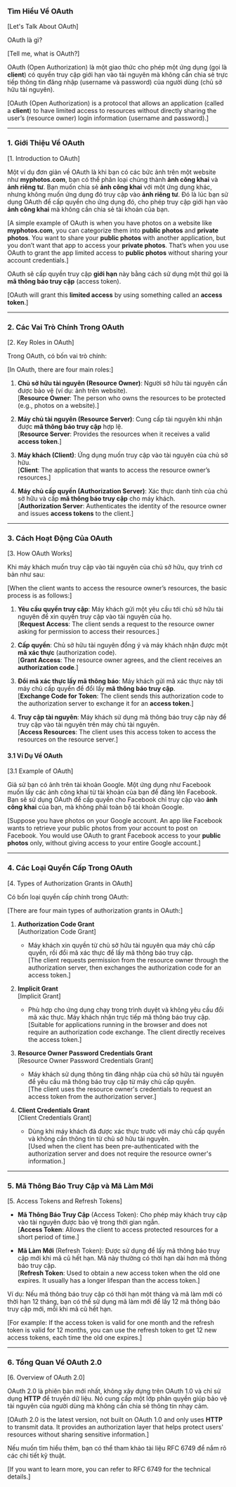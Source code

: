 ### Tìm Hiểu Về OAuth  
[Let's Talk About OAuth]

OAuth là gì?

[Tell me, what is OAuth?]

OAuth (Open Authorization) là một giao thức cho phép một ứng dụng (gọi là **client**) có quyền truy cập giới hạn vào tài nguyên mà không cần chia sẻ trực tiếp thông tin đăng nhập (username và password) của người dùng (chủ sở hữu tài nguyên). 

[OAuth (Open Authorization) is a protocol that allows an application (called a **client**) to have limited access to resources without directly sharing the user’s (resource owner) login information (username and password).]

---

### 1. Giới Thiệu Về OAuth  
[1. Introduction to OAuth]

Một ví dụ đơn giản về OAuth là khi bạn có các bức ảnh trên một website như **myphotos.com**, bạn có thể phân loại chúng thành **ảnh công khai** và **ảnh riêng tư**. Bạn muốn chia sẻ **ảnh công khai** với một ứng dụng khác, nhưng không muốn ứng dụng đó truy cập vào **ảnh riêng tư**. Đó là lúc bạn sử dụng OAuth để cấp quyền cho ứng dụng đó, cho phép truy cập giới hạn vào **ảnh công khai** mà không cần chia sẻ tài khoản của bạn.

[A simple example of OAuth is when you have photos on a website like **myphotos.com**, you can categorize them into **public photos** and **private photos**. You want to share your **public photos** with another application, but you don’t want that app to access your **private photos**. That’s when you use OAuth to grant the app limited access to **public photos** without sharing your account credentials.]

OAuth sẽ cấp quyền truy cập **giới hạn** này bằng cách sử dụng một thứ gọi là **mã thông báo truy cập** (access token).

[OAuth will grant this **limited access** by using something called an **access token**.]

---

### 2. Các Vai Trò Chính Trong OAuth  
[2. Key Roles in OAuth]

Trong OAuth, có bốn vai trò chính:

[In OAuth, there are four main roles:]

1. **Chủ sở hữu tài nguyên (Resource Owner)**: Người sở hữu tài nguyên cần được bảo vệ (ví dụ: ảnh trên website).  
   [**Resource Owner**: The person who owns the resources to be protected (e.g., photos on a website).]  
   
2. **Máy chủ tài nguyên (Resource Server)**: Cung cấp tài nguyên khi nhận được **mã thông báo truy cập** hợp lệ.  
   [**Resource Server**: Provides the resources when it receives a valid **access token**.]  
   
3. **Máy khách (Client)**: Ứng dụng muốn truy cập vào tài nguyên của chủ sở hữu.  
   [**Client**: The application that wants to access the resource owner’s resources.]  
   
4. **Máy chủ cấp quyền (Authorization Server)**: Xác thực danh tính của chủ sở hữu và cấp **mã thông báo truy cập** cho máy khách.  
   [**Authorization Server**: Authenticates the identity of the resource owner and issues **access tokens** to the client.]

---

### 3. Cách Hoạt Động Của OAuth  
[3. How OAuth Works]

Khi máy khách muốn truy cập vào tài nguyên của chủ sở hữu, quy trình cơ bản như sau:

[When the client wants to access the resource owner’s resources, the basic process is as follows:]

1. **Yêu cầu quyền truy cập**: Máy khách gửi một yêu cầu tới chủ sở hữu tài nguyên để xin quyền truy cập vào tài nguyên của họ.  
   [**Request Access**: The client sends a request to the resource owner asking for permission to access their resources.]  
   
2. **Cấp quyền**: Chủ sở hữu tài nguyên đồng ý và máy khách nhận được một **mã xác thực** (authorization code).  
   [**Grant Access**: The resource owner agrees, and the client receives an **authorization code**.]  
   
3. **Đổi mã xác thực lấy mã thông báo**: Máy khách gửi mã xác thực này tới máy chủ cấp quyền để đổi lấy **mã thông báo truy cập**.  
   [**Exchange Code for Token**: The client sends this authorization code to the authorization server to exchange it for an **access token**.]  
   
4. **Truy cập tài nguyên**: Máy khách sử dụng mã thông báo truy cập này để truy cập vào tài nguyên trên máy chủ tài nguyên.  
   [**Access Resources**: The client uses this access token to access the resources on the resource server.]

#### 3.1 Ví Dụ Về OAuth  
[3.1 Example of OAuth]

Giả sử bạn có ảnh trên tài khoản Google. Một ứng dụng như Facebook muốn lấy các ảnh công khai từ tài khoản của bạn để đăng lên Facebook. Bạn sẽ sử dụng OAuth để cấp quyền cho Facebook chỉ truy cập vào **ảnh công khai** của bạn, mà không phải toàn bộ tài khoản Google.

[Suppose you have photos on your Google account. An app like Facebook wants to retrieve your public photos from your account to post on Facebook. You would use OAuth to grant Facebook access to your **public photos** only, without giving access to your entire Google account.]

---

### 4. Các Loại Quyền Cấp Trong OAuth  
[4. Types of Authorization Grants in OAuth]

Có bốn loại quyền cấp chính trong OAuth:

[There are four main types of authorization grants in OAuth:]

1. **Authorization Code Grant**  
   [Authorization Code Grant]  
   - Máy khách xin quyền từ chủ sở hữu tài nguyên qua máy chủ cấp quyền, rồi đổi mã xác thực để lấy mã thông báo truy cập.  
   [The client requests permission from the resource owner through the authorization server, then exchanges the authorization code for an access token.]

2. **Implicit Grant**  
   [Implicit Grant]  
   - Phù hợp cho ứng dụng chạy trong trình duyệt và không yêu cầu đổi mã xác thực. Máy khách nhận trực tiếp mã thông báo truy cập.  
   [Suitable for applications running in the browser and does not require an authorization code exchange. The client directly receives the access token.]

3. **Resource Owner Password Credentials Grant**  
   [Resource Owner Password Credentials Grant]  
   - Máy khách sử dụng thông tin đăng nhập của chủ sở hữu tài nguyên để yêu cầu mã thông báo truy cập từ máy chủ cấp quyền.  
   [The client uses the resource owner's credentials to request an access token from the authorization server.]

4. **Client Credentials Grant**  
   [Client Credentials Grant]  
   - Dùng khi máy khách đã được xác thực trước với máy chủ cấp quyền và không cần thông tin từ chủ sở hữu tài nguyên.  
   [Used when the client has been pre-authenticated with the authorization server and does not require the resource owner's information.]

---

### 5. Mã Thông Báo Truy Cập và Mã Làm Mới  
[5. Access Tokens and Refresh Tokens]

- **Mã Thông Báo Truy Cập** (Access Token): Cho phép máy khách truy cập vào tài nguyên được bảo vệ trong thời gian ngắn.  
  [**Access Token**: Allows the client to access protected resources for a short period of time.]  

- **Mã Làm Mới** (Refresh Token): Được sử dụng để lấy mã thông báo truy cập mới khi mã cũ hết hạn. Mã này thường có thời hạn dài hơn mã thông báo truy cập.  
  [**Refresh Token**: Used to obtain a new access token when the old one expires. It usually has a longer lifespan than the access token.]

Ví dụ: Nếu mã thông báo truy cập có thời hạn một tháng và mã làm mới có thời hạn 12 tháng, bạn có thể sử dụng mã làm mới để lấy 12 mã thông báo truy cập mới, mỗi khi mã cũ hết hạn.

[For example: If the access token is valid for one month and the refresh token is valid for 12 months, you can use the refresh token to get 12 new access tokens, each time the old one expires.]

---

### 6. Tổng Quan Về OAuth 2.0  
[6. Overview of OAuth 2.0]

OAuth 2.0 là phiên bản mới nhất, không xây dựng trên OAuth 1.0 và chỉ sử dụng **HTTP** để truyền dữ liệu. Nó cung cấp một lớp phân quyền giúp bảo vệ tài nguyên của người dùng mà không cần chia sẻ thông tin nhạy cảm.

[OAuth 2.0 is the latest version, not built on OAuth 1.0 and only uses **HTTP** to transmit data. It provides an authorization layer that helps protect users' resources without sharing sensitive information.]

Nếu muốn tìm hiểu thêm, bạn có thể tham khảo tài liệu RFC 6749 để nắm rõ các chi tiết kỹ thuật.

[If you want to learn more, you can refer to RFC 6749 for the technical details.]
